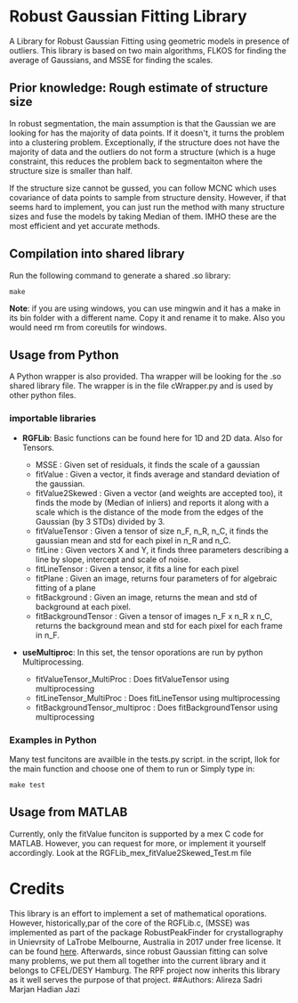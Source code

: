 # Robust Gaussian Fitting Library
A Library for Robust Gaussian Fitting using geometric models in presence of outliers. This library is based on two main algorithms, FLKOS for finding the average of Gaussians, and MSSE for finding the scales.

## Prior knowledge: Rough estimate of structure size
In robust segmentation, the main assumption is that the Gaussian we are looking for has the majority of data points. If it doesn't, it turns the problem into a clustering problem. Exceptionally, if the structure does not have the majority of data and the outliers do not form a structure (which is a huge constraint, this reduces the problem back to segmentaiton where the structure size is smaller than half. 

If the structure size cannot be gussed, you can follow MCNC which uses covariance of data points to sample from structure density. However, if that seems hard to implement, you can just run the method with many structure sizes and fuse the models by taking Median of them. IMHO these are the most efficient and yet accurate methods.

## Compilation into shared library
Run the following command to generate a shared .so library:
```
make
```
**Note**: if you are using windows, you can use mingwin and it has a make in its bin folder with a different name. Copy it and rename it to make. Also you would need rm from coreutils for windows.
## Usage from Python
A Python wrapper is also provided. Tha wrapper will be looking for the .so shared library file. The wrapper is in the file cWrapper.py and is used by other python files.

### importable libraries ###
* __RGFLib__: Basic functions can be found here for 1D and 2D data. Also for Tensors.
	* MSSE : Given set of residuals, it finds the scale of a gaussian
	* fitValue : Given a vector, it finds average and standard deviation of the gaussian.
	* fitValue2Skewed : Given a vector (and weights are accepted too), it finds the mode by (Median of inliers) and reports it along with a scale which is the distance of the mode from the edges of the Gaussian (by 3 STDs) divided by 3.
	* fitValueTensor : Given a tensor of size n_F, n_R, n_C, it finds the gaussian mean and std for each pixel in n_R and n_C.
	* fitLine : Given vectors X and Y, it finds three parameters describing a line by slope, intercept and scale of noise.
	* fitLineTensor : Given a tensor, it fits a line for each pixel
	* fitPlane : Given an image, returns four parameters of for algebraic fitting of a plane
	* fitBackground : Given an image, returns the mean and std of background at each pixel.
	* fitBackgroundTensor : Given a tensor of images n_F x n_R x n_C, returns the background mean and std for each pixel for each frame in n_F.

* __useMultiproc__: In this set, the tensor oporations are run by python Multiprocessing.
	* fitValueTensor_MultiProc : Does fitValueTensor using multiprocessing
	* fitLineTensor_MultiProc : Does fitLineTensor using multiprocessing
	* fitBackgroundTensor_multiproc : Does fitBackgroundTensor using multiprocessing

### Examples in Python ###
Many test funcitons are availble in the tests.py script. in the script, llok for the main function and choose one of them to run or Simply type in:
```
make test
```
## Usage from MATLAB ##
Currently, only the fitValue funciton is supported by a mex C code for MATLAB. However, you can request for more, or implement it yourself accordingly. Look at the RGFLib_mex_fitValue2Skewed_Test.m file

# Credits
This library is an effort to implement a set of mathematical oporations. However, historically,par of the core of the RGFLib.c, (MSSE) was implemented as part of the package RobustPeakFinder for crystallography in Unievrsity of LaTrobe Melbourne, Australia in 2017 under free license. It can be found [here](https://github.com/MarjanHJ/RobustPeakFinder). Afterwards, since robust Gaussian fitting can solve many problems, we put them all together into the current library and it belongs to CFEL/DESY Hamburg. The RPF project now inherits this library as it well serves the purpose of that project.
##Authors: Alireza Sadri
           Marjan Hadian Jazi
